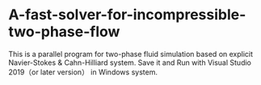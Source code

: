 # A-fast-solver-for-incompressible-two-phase-flow
This is a parallel program for two-phase fluid simulation based on explicit Navier-Stokes &amp; Cahn-Hilliard system. Save it and Run with Visual Studio 2019（or later version） in Windows system. 
